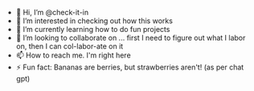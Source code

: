 - 👋 Hi, I’m @check-it-in
- 👀 I’m interested in checking out how this works
- 🌱 I’m currently learning how to do fun projects
- 💞️ I’m looking to collaborate on ... first I need to figure out what I labor on, then I can col-labor-ate on it
- 📫 How to reach me. I'm right here
- ⚡ Fun fact: Bananas are berries, but strawberries aren't! (as per chat gpt)

<!---
check-it-in/check-it-in is a ✨ special ✨ repository because its `README.md` (this file) appears on your GitHub profile.
You can click the Preview link to take a look at your changes.
--->
